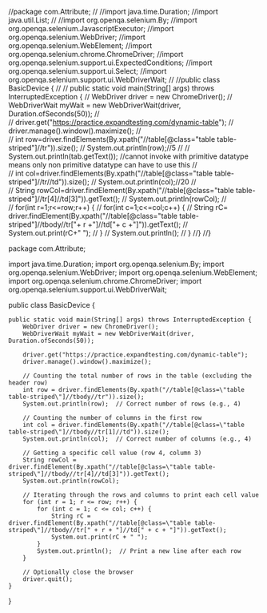 //package com.Attribute;
//
//import java.time.Duration;
//import java.util.List;
//
//import org.openqa.selenium.By;
//import org.openqa.selenium.JavascriptExecutor;
//import org.openqa.selenium.WebDriver;
//import org.openqa.selenium.WebElement;
//import org.openqa.selenium.chrome.ChromeDriver;
//import org.openqa.selenium.support.ui.ExpectedConditions;
//import org.openqa.selenium.support.ui.Select;
//import org.openqa.selenium.support.ui.WebDriverWait;
//
//public class BasicDevice {
//
//    public static void main(String[] args) throws InterruptedException {
//        WebDriver driver = new ChromeDriver();
//        WebDriverWait myWait = new WebDriverWait(driver, Duration.ofSeconds(50));
//        
//        driver.get("https://practice.expandtesting.com/dynamic-table");
//        driver.manage().window().maximize();
//       
//        int row=driver.findElements(By.xpath("//table[@class=\"table table-striped\"]//tr")).size();
//      System.out.println(row);//5
//   //  System.out.println(tab.getText()); //cannot invoke with primitive datatype means only non primitive datatype can have to use this
//      
//      int col=driver.findElements(By.xpath("//table[@class=\"table table-striped\"]//tr//td")).size();
//      System.out.println(col);//20
//      
//     String rowCol=driver.findElement(By.xpath("//table[@class=\"table table-striped\"]//tr[4]//td[3]")).getText();
//      System.out.println(rowCol);
//      
//     for(int r=1;r<=row;r++) {
//    	 for(int c=1;c<=col;c++) {
//    		String rC= driver.findElement(By.xpath("//table[@class=\"table table-striped\"]//tbody//tr["+ r +"]//td["+ c +"]")).getText();
//    		System.out.print(rC+" ");
//    	 }
//    	 System.out.println();
//     }
//}
//}


package com.Attribute;

import java.time.Duration;
import org.openqa.selenium.By;
import org.openqa.selenium.WebDriver;
import org.openqa.selenium.WebElement;
import org.openqa.selenium.chrome.ChromeDriver;
import org.openqa.selenium.support.ui.WebDriverWait;

public class BasicDevice {

    public static void main(String[] args) throws InterruptedException {
        WebDriver driver = new ChromeDriver();
        WebDriverWait myWait = new WebDriverWait(driver, Duration.ofSeconds(50));

        driver.get("https://practice.expandtesting.com/dynamic-table");
        driver.manage().window().maximize();

        // Counting the total number of rows in the table (excluding the header row)
        int row = driver.findElements(By.xpath("//table[@class=\"table table-striped\"]//tbody//tr")).size();
        System.out.println(row);  // Correct number of rows (e.g., 4)

        // Counting the number of columns in the first row
        int col = driver.findElements(By.xpath("//table[@class=\"table table-striped\"]//tbody//tr[1]//td")).size();
        System.out.println(col);  // Correct number of columns (e.g., 4)

        // Getting a specific cell value (row 4, column 3)
        String rowCol = driver.findElement(By.xpath("//table[@class=\"table table-striped\"]//tbody//tr[4]//td[3]")).getText();
        System.out.println(rowCol);

        // Iterating through the rows and columns to print each cell value
        for (int r = 1; r <= row; r++) {
            for (int c = 1; c <= col; c++) {
                String rC = driver.findElement(By.xpath("//table[@class=\"table table-striped\"]//tbody//tr[" + r + "]//td[" + c + "]")).getText();
                System.out.print(rC + " ");
            }
            System.out.println();  // Print a new line after each row
        }

        // Optionally close the browser
        driver.quit();
    }
}
